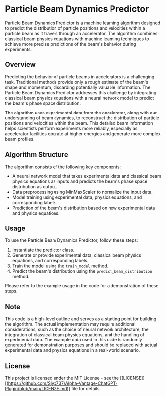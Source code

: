 # Particle Beam Dynamics Predictor

Particle Beam Dynamics Predictor is a machine learning algorithm designed to predict the distribution of particle positions and velocities within a particle beam as it travels through an accelerator. The algorithm combines classical beam physics equations with machine learning techniques to achieve more precise predictions of the beam's behavior during experiments.

## Overview

Predicting the behavior of particle beams in accelerators is a challenging task. Traditional methods provide only a rough estimate of the beam's shape and momentum, discarding potentially valuable information. The Particle Beam Dynamics Predictor addresses this challenge by integrating classical beam physics equations with a neural network model to predict the beam's phase space distribution.

The algorithm uses experimental data from the accelerator, along with our understanding of beam dynamics, to reconstruct the distribution of particle positions and velocities within the beam. This detailed beam information helps scientists perform experiments more reliably, especially as accelerator facilities operate at higher energies and generate more complex beam profiles.

## Algorithm Structure

The algorithm consists of the following key components:

- A neural network model that takes experimental data and classical beam physics equations as inputs and predicts the beam's phase space distribution as output.
- Data preprocessing using MinMaxScaler to normalize the input data.
- Model training using experimental data, physics equations, and corresponding labels.
- Prediction of the beam's distribution based on new experimental data and physics equations.

## Usage

To use the Particle Beam Dynamics Predictor, follow these steps:

1. Instantiate the predictor class.
2. Generate or provide experimental data, classical beam physics equations, and corresponding labels.
3. Train the model using the `train_model` method.
4. Predict the beam's distribution using the `predict_beam_distribution` method.

Please refer to the example usage in the code for a demonstration of these steps.

## Note

This code is a high-level outline and serves as a starting point for building the algorithm. The actual implementation may require additional considerations, such as the choice of neural network architecture, the integration of classical beam physics equations, and the handling of experimental data. The example data used in this code is randomly generated for demonstration purposes and should be replaced with actual experimental data and physics equations in a real-world scenario.

## License

This project is licensed under the MIT License - see the [[LICENSE]][(https://github.com/Slyx737/Alpha-Vantage-ChatGPT-Plugin/blob/main/LICENSE.md)] file for details.
